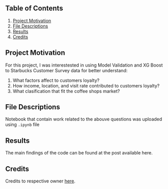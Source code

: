 
## Table of Contents

1. [Project Motivation](#motivation)
2. [File Descriptions](#desc)
4. [Results](#results)
4. [Credits](#credits)

## Project Motivation <a name="motivation"></a>

For this project, I was interestested in using Model Validation and XG Boost to Starbucks Customer Survey data for better understand:

1. What factors affect to customers loyalty?
2. How income, location, and visit rate contributed to customers loyalty?
3. What clasification that fit the coffee shops market?

## File Descriptions <a name="desc"></a>

Notebook that contain work related to the abouve questions was uploaded using `.ipynb` file

## Results <a name="results"></a>

The main findings of the code can be found at the post available here.

## Credits <a name="credits"></a>

Credits to respective owner [here](https://www.kaggle.com/datasets/mahirahmzh/starbucks-customer-retention-malaysia-survey?select=Starbucks+satisfactory+survey.csv).
